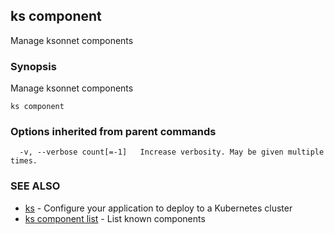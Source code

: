 ## ks component

Manage ksonnet components

### Synopsis


Manage ksonnet components

```
ks component
```

### Options inherited from parent commands

```
  -v, --verbose count[=-1]   Increase verbosity. May be given multiple times.
```

### SEE ALSO
* [ks](ks.md)	 - Configure your application to deploy to a Kubernetes cluster
* [ks component list](ks_component_list.md)	 - List known components

